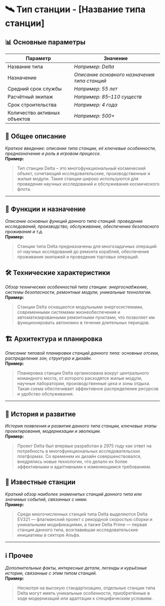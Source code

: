 # 🛰️ Тип станции - [Название типа станции]

## 📊 Основные параметры

| Параметр               | Значение                                   |
|------------------------|--------------------------------------------|
| Название типа                | *Например: Delta*                          |
| Назначение                   | *Описание основного назначения типа станций* |
| Средний срок службы          | *Например: 55 лет*                         |
| Расчётный экипаж             | *Например: 85–110 существ*                 |
| Срок строительства           | *Например: 4 года*                         |
| Количество активных объектов | *Например: 500+*                           |

## 📝 Общее описание

*Краткое введение: описание типа станции, её ключевые особенности, предназначение и роль в игровом процессе.*  
**Пример:**
> Тип станции Delta – это многофункциональный космический объект, сочетающий исследовательские, производственные и жилые модули. Такие станции широко используются для проведения научных исследований и обслуживания космического флота.

---

## 🔧 Функции и назначение

*Описание основных функций данного типа станций: проведение исследований, производство, обслуживание, обеспечение безопасного проживания и т.д.*  
**Пример:**
> Станции типа Delta предназначены для многозадачных операций: от научных исследований до ремонта кораблей, обеспечения проживания экипажей и проведения торговых операций.

## 🛠 Технические характеристики

*Обзор технических особенностей типа станции: энергоснабжение, системы безопасности, ремонтные модули, уникальные технологии.*  
**Пример:**
> Станции Delta оснащаются модульными энергосистемами, современными системами жизнеобеспечения и автоматизированными ремонтными пунктами, что позволяет им функционировать автономно в течение длительных периодов.

## 🏗️ Архитектура и планировка

*Описание типовой планировки станций данного типа: основные отсеки, распределение зон, структура и дизайн.*  
**Пример:**
> Планировка станции Delta организована вокруг центрального командного моста, от которого расходятся жилые модули, научные лаборатории, производственные цеха и зоны отдыха. Такая схема обеспечивает эффективное распределение ресурсов и удобство обслуживания.

---

## 📜 История и развитие

*История появления и развития данного типа станции, ключевые этапы проектирования, модернизации и эволюции.*  
**Пример:**
> Проект Delta был впервые разработан в 2975 году как ответ на потребность в многофункциональных исследовательских платформах. Со временем их дизайн совершенствовался, внедрялись новые технологии, что делало их более эффективными и адаптивными к изменяющимся требованиям.

## 🌟 Известные станции

*Краткий обзор наиболее знаменитых станций данного типа или значимых событий, связанных с ними.*  
**Пример:**
> Среди многочисленных станций типа Delta выделяются Delta EV321 — флагманский проект с рекордной скоростью сборки и уникальными модификациями, а также Delta Prime — первая станция данного типа, возглавившая исследовательские инициативы в секторе Альфа.

---

## ℹ️ Прочее

*Дополнительные факты, интересные детали, легенды и курьёзные истории, связанные с этим типом станций.*  
**Пример:**
> Несмотря на высокую стандартизацию, отдельные станции типа Delta могут иметь уникальные особенности, приобретённые в ходе модернизаций или адаптации к специфическим условиям.
